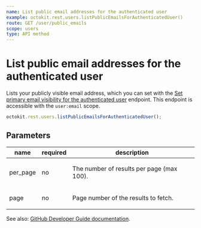 ```yaml
---
name: List public email addresses for the authenticated user
example: octokit.rest.users.listPublicEmailsForAuthenticatedUser()
route: GET /user/public_emails
scope: users
type: API method
---
```


# List public email addresses for the authenticated user

Lists your publicly visible email address, which you can set with the [Set primary email visibility for the authenticated user](https://docs.github.com/enterprise-cloud@latest//rest/reference/users#set-primary-email-visibility-for-the-authenticated-user) endpoint. This endpoint is accessible with the `user:email` scope.

```js
octokit.rest.users.listPublicEmailsForAuthenticatedUser();
```

## Parameters

<table>
  <thead>
    <tr>
      <th>name</th>
      <th>required</th>
      <th>description</th>
    </tr>
  </thead>
  <tbody>
    <tr><td>per_page</td><td>no</td><td>

The number of results per page (max 100).

</td></tr>
<tr><td>page</td><td>no</td><td>

Page number of the results to fetch.

</td></tr>
  </tbody>
</table>

See also: [GitHub Developer Guide documentation](https://docs.github.com/enterprise-cloud@latest//rest/reference/users#list-public-email-addresses-for-the-authenticated-user).
